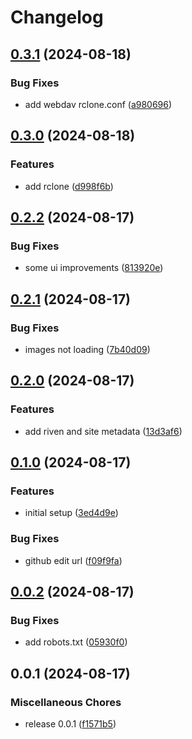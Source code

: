 # Changelog

## [0.3.1](https://github.com/debrid/wiki/compare/v0.3.0...v0.3.1) (2024-08-18)


### Bug Fixes

* add webdav rclone.conf ([a980696](https://github.com/debrid/wiki/commit/a980696d7fb80da25c2249ab3a798c9dff9b5124))

## [0.3.0](https://github.com/debrid/wiki/compare/v0.2.2...v0.3.0) (2024-08-18)


### Features

* add rclone ([d998f6b](https://github.com/debrid/wiki/commit/d998f6b988f6693d205fe4bdac670896d425a309))

## [0.2.2](https://github.com/debrid/wiki/compare/v0.2.1...v0.2.2) (2024-08-17)


### Bug Fixes

* some ui improvements ([813920e](https://github.com/debrid/wiki/commit/813920eea84559613827f2ca747a7c0c7576debd))

## [0.2.1](https://github.com/debrid/wiki/compare/v0.2.0...v0.2.1) (2024-08-17)


### Bug Fixes

* images not loading ([7b40d09](https://github.com/debrid/wiki/commit/7b40d09a45a34cc62d297ce611d5376ed0f996d4))

## [0.2.0](https://github.com/debrid/wiki/compare/v0.1.0...v0.2.0) (2024-08-17)


### Features

* add riven and site metadata ([13d3af6](https://github.com/debrid/wiki/commit/13d3af675209ec241db790015edbaf2f7603e66d))

## [0.1.0](https://github.com/debrid/wiki/compare/v0.0.2...v0.1.0) (2024-08-17)


### Features

* initial setup ([3ed4d9e](https://github.com/debrid/wiki/commit/3ed4d9e1edf0b1066c89ead4fdfdd59397596c6c))


### Bug Fixes

* github edit url ([f09f9fa](https://github.com/debrid/wiki/commit/f09f9fa2948baf61ff57d208cd12830bfdf1abf5))

## [0.0.2](https://github.com/debrid/wiki/compare/v0.0.1...v0.0.2) (2024-08-17)


### Bug Fixes

* add robots.txt ([05930f0](https://github.com/debrid/wiki/commit/05930f07672ed61462f6a86d85cc3113cba75afb))

## 0.0.1 (2024-08-17)


### Miscellaneous Chores

* release 0.0.1 ([f1571b5](https://github.com/debrid/wiki/commit/f1571b55c8d10b4c97bf39f21c8ed6d7c8373682))
